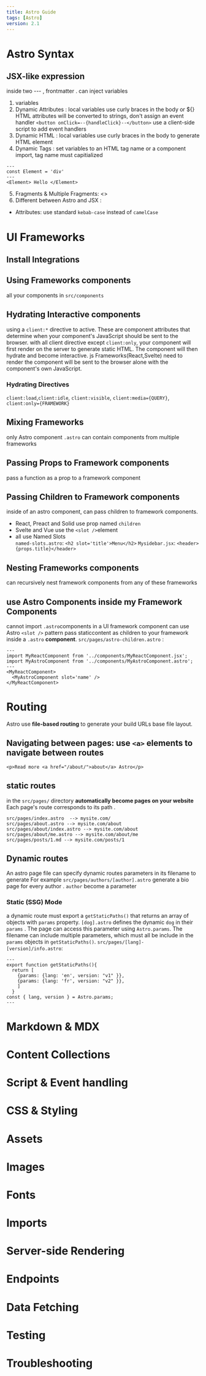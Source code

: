 ```yaml
---
title: Astro Guide
tags: [Astro]
version: 2.1
---
```


# Astro Syntax

## JSX-like expression

inside two --- , frontmatter . can inject variables

1. variables
2. Dynamic Attributes : local variables use curly braces in the body or \${}
   HTML attributes will be converted to strings, don't assign an event handler
   `<button onClick=--{handleClick}--</button>`
   use a client-side script to add event handlers
3. Dynamic HTML : local variables use curly braces in the body to generate HTML element
4. Dynamic Tags : set variables to an HTML tag name or a component import, tag name must capitialized

```
---
const Element = 'div'
---
<Element> Hello </Element>
```

5. Fragments & Multiple Fragments: <>
6. Different between Astro and JSX :

- Attributes: use standard `kebab-case` instead of `camelCase`

# UI Frameworks

## Install Integrations

## Using Frameworks components

all your components in `src/components`

## Hydrating Interactive components

using a `client:*` directive to active. These are component attributes that determine when your component's JavaScript
should be sent to the browser.
with all client directive except `client:only`, your component will first render on the server
to generate static HTML. The component will then hydrate and become interactive.
js Frameworks(React,Svelte) need to render the component will be sent to the browser
alone with the component's own JavaScript.

### Hydrating Directives

`client:load`,`client:idle`, `client:visible`, `client:media={QUERY}`, `client:only={FRAMEWORK}`

## Mixing Frameworks

only Astro component `.astro` can contain components from multiple frameworks

## Passing Props to Framework components

pass a function as a prop to a framework component

## Passing Children to Framework components

inside of an astro component, can pass children to framework components.

- React, Preact and Solid use prop named `children`
- Svelte and Vue use the `<slot />`element
- all use Named Slots  
  `named-slots.astro`: `<h2 slot='title'>Menu</h2>`
  `Mysidebar.jsx`: `<header>{props.title}</header>`

## Nesting Frameworks components

can recursively nest framework components from any of these frameworks

## use Astro Components inside my Framework Components

cannot import `.astro`components in a UI framework component
can use Astro `<slot />` pattern pass staticcontent as children to your framework
inside a `.astro` **component**.
`src/pages/astro-children.astro` :

```
---
import MyReactComponent from '../components/MyReactComponent.jsx';
import MyAstroComponent from '../components/MyAstroComponent.astro';
---
<MyReactComponent>
  <MyAstroComponent slot='name' />
</MyReactComponent>
```

# Routing

Astro use **file-based routing** to generate your build URLs base file layout.

## Navigating between pages: use `<a>` elements to navigate between routes

```
<p>Read more <a href="/about/">about</a> Astro</p>
```

## static routes

in the `src/pages/` directory **automatically become pages on your website**
Each page's route corresponds to its path .

```
src/pages/index.astro  --> mysite.com/
src/pages/about.astro --> mysite.com/about
src/pages/about/index.astro --> mysite.com/about
src/pages/about/me.astro --> mysite.com/about/me
src/pages/posts/1.md --> mysite.com/posts/1
```

## Dynamic routes

An astro page file can specify dynamic routes parameters in its filename to generate
For example `src/pages/authors/[author].astro` generate a bio page for every author .
`author` become a parameter

### Static (SSG) Mode

a dynamic route must export a `getStaticPaths()` that returns an array of objects with `params` property.
`[dog].astro` defines the dynamic `dog` in their `params` .
The page can access this parameter using `Astro.params`.
The filename can include multiple parameters, which must all be include in the
`params` objects in `getStaticPaths()`.
`src/pages/[lang]-[version]/info.astro`:

```
---
export function getStaticPaths(){
  return [
    {params: {lang: 'en', version: "v1" }},
    {params: {lang: 'fr', version: "v2" }},
    ]
  }
const { lang, version } = Astro.params;
---
```

# Markdown & MDX

# Content Collections

# Script & Event handling

# CSS & Styling

# Assets

# Images

# Fonts

# Imports

# Server-side Rendering

# Endpoints

# Data Fetching

# Testing

# Troubleshooting
